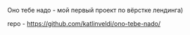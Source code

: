 Оно тебе надо - мой первый проект по вёрстке лендинга)

repo - https://github.com/katlinveldi/ono-tebe-nado/
